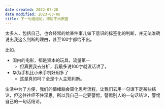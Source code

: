 ```yaml
---
date created: 2022-07-20
date modified: 2023-03-08
title: 下一句话结论，却讲不出原因
---
```


太多人，包括自己，也会经常的给某件事儿做下意识的标签化的判断，并无法准确说出我这么判断的理由，甚至100字都给不出。

比如，

- 国内的电影，都是资本的玩具，流量第一
	- 但真要我去分析，我最多说100字就没话讲了。
- 华为手机比小米手机好用多了
	- 这是真的吗？全是个人主观判断。

生活中为了方便，我们的情绪脑会简化思考流程，让我们去用一句话下定某些结论，但这往往经不住深思。所以我自己一定要警惕，警惕别人的一句话结论，警惕自己的一句话结论。
